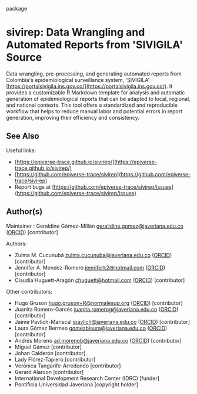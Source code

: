 package

# sivirep: Data Wrangling and Automated Reports from 'SIVIGILA' Source

Data wrangling, pre-processing, and generating automated reports from Colombia's epidemiological surveillance system, 'SIVIGILA' [https://portalsivigila.ins.gov.co/](https://portalsivigila.ins.gov.co/). It provides a customizable R Markdown template for analysis and automatic generation of epidemiological reports that can be adapted to local, regional, and national contexts. This tool offers a standardized and reproducible workflow that helps to reduce manual labor and potential errors in report generation, improving their efficiency and consistency.

## See Also

Useful links:

 * [https://epiverse-trace.github.io/sivirep/](https://epiverse-trace.github.io/sivirep/)
 * [https://github.com/epiverse-trace/sivirep](https://github.com/epiverse-trace/sivirep)
 * Report bugs at [https://github.com/epiverse-trace/sivirep/issues](https://github.com/epiverse-trace/sivirep/issues)

## Author(s)

Maintainer : Geraldine Gómez-Millán geralidine.gomez@javeriana.edu.co ([ORCID](https://orcid.org/0009-0007-8701-0568)) [contributor]

Authors:

 * Zulma M. Cucunubá zulma.cucunuba@javeriana.edu.co ([ORCID](https://orcid.org/0000-0002-8165-3198)) [contributor]
 * Jennifer A. Mendez-Romero jenniferk2@hotmail.com ([ORCID](https://orcid.org/0009-0001-6138-0225)) [contributor]
 * Claudia Huguett-Aragón chuguett@hotmail.com ([ORCID](https://orcid.org/0000-0002-9814-2386)) [contributor]

Other contributors:

 * Hugo Gruson hugo.gruson+R@normalesup.org ([ORCID](https://orcid.org/0000-0002-4094-1476)) [contributor]
 * Juanita Romero-Garcés juanita.romerog@javeriana.edu.co ([ORCID](https://orcid.org/0000-0001-9796-6626)) [contributor]
 * Jaime Pavlich-Mariscal jpavlich@javeriana.edu.co ([ORCID](https://orcid.org/0000-0002-3892-6680)) [contributor]
 * Laura Gómez Bermeo gomezblaura@javeriana.edu.co ([ORCID](https://orcid.org/0000-0003-4028-2893)) [contributor]
 * Andrés Moreno ad.morenob@javeriana.edu.co ([ORCID](https://orcid.org/0000-0001-9266-731X)) [contributor]
 * Miguel Gámez [contributor]
 * Johan Calderón [contributor]
 * Lady Flórez-Tapiero [contributor]
 * Verónica Tangarife-Arredondo [contributor]
 * Gerard Alarcon [contributor]
 * International Development Research Center (IDRC) [funder]
 * Pontificia Universidad Javeriana [copyright holder]
